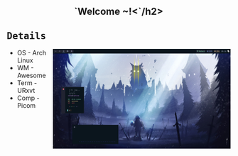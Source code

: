 <p align='center'>
  <h2 align='center'>`Welcome ~!<`/h2><br>
</p>

## <samp>Details</samp> 
<img alt="rice" align="right" width="400px" src="https://github.com/N3k0Ch4n/Another_dotfiles/blob/main/20-05-22_15:11:37.png"/>

- OS - Arch Linux
- WM - Awesome
- Term - URxvt
- Comp - Picom

